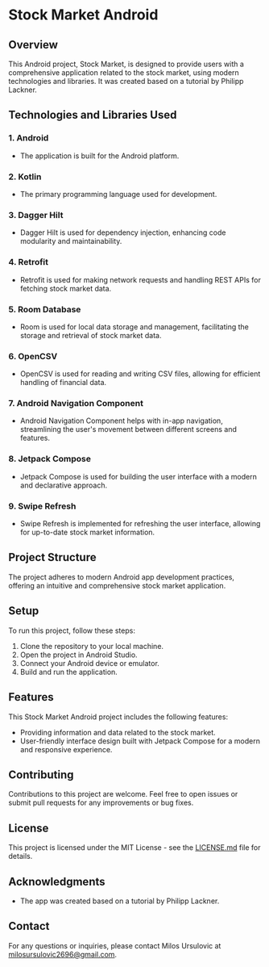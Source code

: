 # Stock Market Android

## Overview
This Android project, Stock Market, is designed to provide users with a comprehensive application related to the stock market, using modern technologies and libraries. It was created based on a tutorial by Philipp Lackner.

## Technologies and Libraries Used

### 1. Android
   - The application is built for the Android platform.

### 2. Kotlin
   - The primary programming language used for development.

### 3. Dagger Hilt
   - Dagger Hilt is used for dependency injection, enhancing code modularity and maintainability.

### 4. Retrofit
   - Retrofit is used for making network requests and handling REST APIs for fetching stock market data.

### 5. Room Database
   - Room is used for local data storage and management, facilitating the storage and retrieval of stock market data.

### 6. OpenCSV
   - OpenCSV is used for reading and writing CSV files, allowing for efficient handling of financial data.

### 7. Android Navigation Component
   - Android Navigation Component helps with in-app navigation, streamlining the user's movement between different screens and features.

### 8. Jetpack Compose
   - Jetpack Compose is used for building the user interface with a modern and declarative approach.

### 9. Swipe Refresh
   - Swipe Refresh is implemented for refreshing the user interface, allowing for up-to-date stock market information.

## Project Structure
The project adheres to modern Android app development practices, offering an intuitive and comprehensive stock market application.

## Setup
To run this project, follow these steps:

1. Clone the repository to your local machine.
2. Open the project in Android Studio.
3. Connect your Android device or emulator.
4. Build and run the application.

## Features
This Stock Market Android project includes the following features:

- Providing information and data related to the stock market.
- User-friendly interface design built with Jetpack Compose for a modern and responsive experience.

## Contributing
Contributions to this project are welcome. Feel free to open issues or submit pull requests for any improvements or bug fixes.

## License
This project is licensed under the MIT License - see the [LICENSE.md](LICENSE.md) file for details.

## Acknowledgments
- The app was created based on a tutorial by Philipp Lackner.

## Contact
For any questions or inquiries, please contact Milos Ursulovic at milosursulovic2696@gmail.com.
